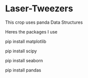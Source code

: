 # Laser-Tweezers
This crop uses panda Data Structures

Heres the packages I use

pip install matplotlib

pip install scipy

pip install seaborn

pip install pandas
